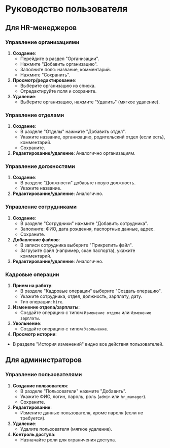 # Руководство пользователя

## Для HR-менеджеров

### Управление организациями

1. **Создание**:
   - Перейдите в раздел "Организации".
   - Нажмите "Добавить организацию".
   - Заполните поля: название, комментарий.
   - Нажмите "Сохранить".
2. **Просмотр/редактирование**:
   - Выберите организацию из списка.
   - Отредактируйте поля и сохраните.
3. **Удаление**:
   - Выберите организацию, нажмите "Удалить" (мягкое удаление).

### Управление отделами

1. **Создание**:
   - В разделе "Отделы" нажмите "Добавить отдел".
   - Укажите название, организацию, родительский отдел (если есть), комментарий.
   - Сохраните.
2. **Редактирование/удаление**: Аналогично организациям.

### Управление должностями

1. **Создание**:
   - В разделе "Должности" добавьте новую должность.
   - Укажите название.
2. **Редактирование/удаление**: Аналогично.

### Управление сотрудниками

1. **Создание**:
   - В разделе "Сотрудники" нажмите "Добавить сотрудника".
   - Заполните: ФИО, дата рождения, паспортные данные, адрес.
   - Сохраните.
2. **Добавление файлов**:
   - В записи сотрудника выберите "Прикрепить файл".
   - Загрузите файл (например, скан паспорта), укажите комментарий.
3. **Редактирование/удаление**: Аналогично.

### Кадровые операции

1. **Прием на работу**:
   - В разделе "Кадровые операции" выберите "Создать операцию".
   - Укажите сотрудника, отдел, должность, зарплату, дату.
   - Тип операции: `hire`.
2. **Изменение отдела/зарплаты**:
   - Создайте операцию с типом `Изменение отдела` или `Изменение зарплаты`.
3. **Увольнение**:
   - Создайте операцию с типом `Увольнение`.
4. **Просмотр истории**:
- В разделе "История изменений" видно все действия пользователей.

## Для администраторов

### Управление пользователями

1. **Создание пользователя**:
   - В разделе "Пользователи" нажмите "Добавить".
   - Укажите ФИО, логин, пароль, роль (`admin` или `hr_manager`).
   - Сохраните.
2. **Редактирование**:
   - Измените данные пользователя, кроме пароля (если не требуется).
3. **Удаление**:
   - Удалите пользователя (мягкое удаление).
4. **Контроль доступа**:
   - Назначайте роли для ограничения доступа.
